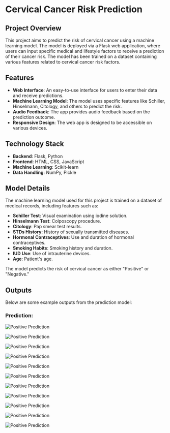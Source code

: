 # Cervical Cancer Risk Prediction

## Project Overview

This project aims to predict the risk of cervical cancer using a machine learning model. The model is deployed via a Flask web application, where users can input specific medical and lifestyle factors to receive a prediction of their cancer risk. The model has been trained on a dataset containing various features related to cervical cancer risk factors.

## Features

- **Web Interface**: An easy-to-use interface for users to enter their data and receive predictions.
- **Machine Learning Model**: The model uses specific features like Schiller, Hinselmann, Citology, and others to predict the risk.
- **Audio Feedback**: The app provides audio feedback based on the prediction outcome.
- **Responsive Design**: The web app is designed to be accessible on various devices.

## Technology Stack

- **Backend**: Flask, Python
- **Frontend**: HTML, CSS, JavaScript
- **Machine Learning**: Scikit-learn
- **Data Handling**: NumPy, Pickle

## Model Details

The machine learning model used for this project is trained on a dataset of medical records, including features such as:

- **Schiller Test**: Visual examination using iodine solution.
- **Hinselmann Test**: Colposcopy procedure.
- **Citology**: Pap smear test results.
- **STDs History**: History of sexually transmitted diseases.
- **Hormonal Contraceptives**: Use and duration of hormonal contraceptives.
- **Smoking Habits**: Smoking history and duration.
- **IUD Use**: Use of intrauterine devices.
- **Age**: Patient's age.

The model predicts the risk of cervical cancer as either "Positive" or "Negative."

## Outputs

Below are some example outputs from the prediction model:

### Prediction:
![Positive Prediction](https://github.com/bhuvanesh2235/Cervical-Cancer-Prediction/blob/main/images/Screenshot%202024-08-02%20122907.png)


![Positive Prediction](https://github.com/bhuvanesh2235/Cervical-Cancer-Prediction/blob/main/images/Screenshot%202024-08-02%20123112.png)


![Positive Prediction](https://github.com/bhuvanesh2235/Cervical-Cancer-Prediction/blob/main/images/Screenshot%202024-08-02%20123154.png)


![Positive Prediction](https://github.com/bhuvanesh2235/Cervical-Cancer-Prediction/blob/main/images/Screenshot%202024-08-02%20123225.png)


![Positive Prediction](https://github.com/bhuvanesh2235/Cervical-Cancer-Prediction/blob/main/images/Screenshot%202024-08-02%20123300.png)


![Positive Prediction](https://github.com/bhuvanesh2235/Cervical-Cancer-Prediction/blob/main/images/Screenshot%202024-08-02%20123331.png)


![Positive Prediction](https://github.com/bhuvanesh2235/Cervical-Cancer-Prediction/blob/main/images/Screenshot%202024-08-02%20123356.png)


![Positive Prediction](https://github.com/bhuvanesh2235/Cervical-Cancer-Prediction/blob/main/images/Screenshot%202024-08-02%20123423.png)


![Positive Prediction](https://github.com/bhuvanesh2235/Cervical-Cancer-Prediction/blob/main/images/Screenshot%202024-08-02%20123503.png)


![Positive Prediction](https://github.com/bhuvanesh2235/Cervical-Cancer-Prediction/blob/main/images/Screenshot%202024-08-02%20123539.png)


![Positive Prediction](https://github.com/bhuvanesh2235/Cervical-Cancer-Prediction/blob/main/images/Screenshot%202024-08-02%20123607.png)



